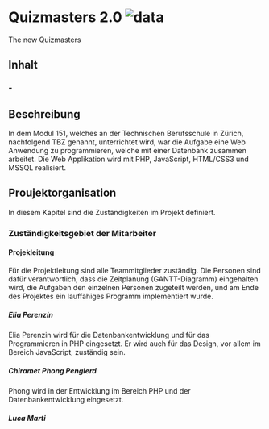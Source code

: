 # Quizmasters 2.0 ![data](https://img.shields.io/badge/Status-development-orange.svg)
The new Quizmasters

## Inhalt

### - [](#)

## Beschreibung
In dem Modul 151, welches an der Technischen Berufsschule in Zürich, nachfolgend TBZ genannt, unterrichtet wird, war die Aufgabe eine Web Anwendung zu programmieren, welche mit einer Datenbank zusammen arbeitet. Die Web Applikation wird mit PHP, JavaScript, HTML/CSS3 und MSSQL realisiert.

## Proujektorganisation
In diesem Kapitel sind die Zuständigkeiten im Projekt definiert. 

### Zuständigkeitsgebiet der Mitarbeiter

#### Projekleitung
Für die Projektleitung sind alle Teammitglieder zuständig. Die Personen sind dafür verantwortlich, dass die Zeitplanung (GANTT-Diagramm) eingehalten wird, die Aufgaben den einzelnen Personen zugeteilt werden, und am Ende des Projektes ein lauffähiges Programm implementiert wurde.

##### Elia Perenzin
Elia Perenzin wird für die Datenbankentwicklung und für das Programmieren in PHP eingesetzt. Er wird auch für das Design, vor allem im Bereich JavaScript, zuständig sein.

##### Chiramet Phong Penglerd
Phong wird in der Entwicklung im Bereich PHP und der Datenbankentwicklung eingesetzt.

##### Luca Marti
